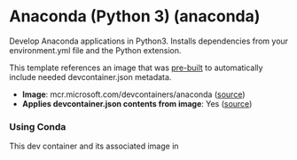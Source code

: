 
# Anaconda (Python 3) (anaconda)

Develop Anaconda applications in Python3. Installs dependencies from your environment.yml file and the Python extension.



This template references an image that was [pre-built](https://containers.dev/implementors/reference/#prebuilding) to automatically include needed devcontainer.json metadata.

* **Image**: mcr.microsoft.com/devcontainers/anaconda ([source](https://github.com/devcontainers/images/tree/main/src/anaconda))
* **Applies devcontainer.json contents from image**: Yes ([source](https://github.com/devcontainers/images/blob/main/src/anaconda/.devcontainer/devcontainer.json))

### Using Conda

This dev container and its associated image in